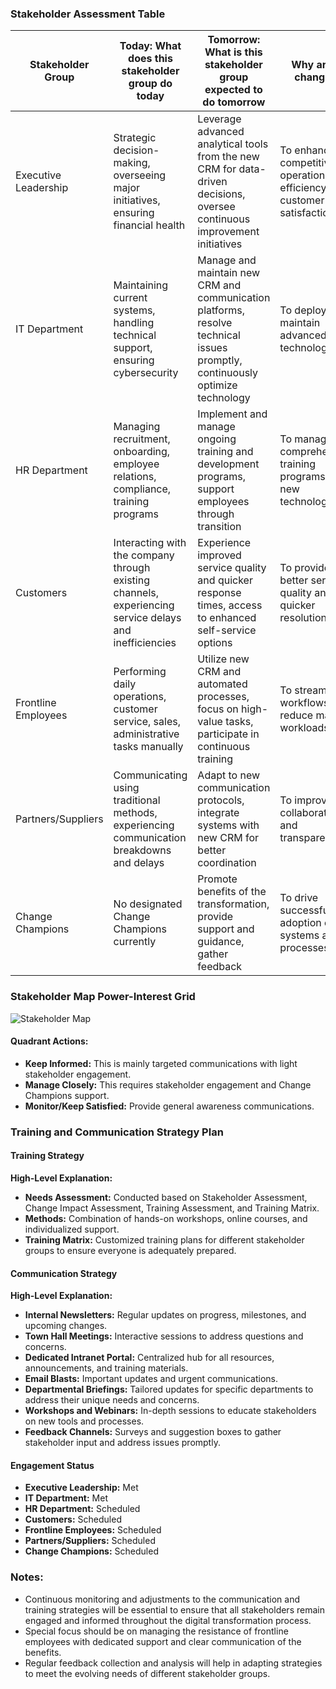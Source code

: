 ### Stakeholder Assessment Table

| Stakeholder Group    | Today: What does this stakeholder group do today | Tomorrow: What is this stakeholder group expected to do tomorrow | Why are we changing? | Why are we changing now? | What is changing? | What is not changing? | What are the benefits of changing? | What are the risks if we don’t change? | Stakeholder Group size | How big is the overall change? | Knowledge needs | Possible areas of resistance | Training required | Impact | Power | Interest | Treatment | Treatment Action | Strategy | Engagement | Notes |
|----------------------|---------------------------------------------------|------------------------------------------------------|----------------------|------------------------|------------------|----------------------|----------------------------------|------------------------------------------|------------------------|-------------------------------|------------------|--------------------------|------------------|---------|--------|---------|-----------|------------------|-------------|------------|-------|
| Executive Leadership | Strategic decision-making, overseeing major initiatives, ensuring financial health | Leverage advanced analytical tools from the new CRM for data-driven decisions, oversee continuous improvement initiatives | To enhance competitiveness, operational efficiency, and customer satisfaction | Accelerating technological advancements and shifting consumer expectations | Access to enhanced analytical tools | Core values, mission, business model | Quicker, more informed decisions, better business outcomes | Uninformed strategic decisions, decreased market share | Small | Medium | Understanding new system capabilities | Concerns over initial costs and disruptions | Yes | Medium | High | High | Partner | Regular briefings, strategy meetings | Continuous alignment and updates | Met | Focused on strategic alignment and benefits |
| IT Department | Maintaining current systems, handling technical support, ensuring cybersecurity | Manage and maintain new CRM and communication platforms, resolve technical issues promptly, continuously optimize technology | To deploy and maintain advanced technologies | Current systems and processes are not sufficient to maintain competitive position | New CRM system, upgraded communication platforms | Fundamental IT infrastructure | Career growth, skill enhancement, working with cutting-edge technologies | Missed opportunities for growth, operational inefficiencies | Medium | High | Training on new systems and technologies | Increased workload during implementation | Yes | High | Medium | Medium | Involve | Comprehensive technical training, support structures | Clear communication, regular updates | Met | Focused on smooth technical transition |
| HR Department | Managing recruitment, onboarding, employee relations, compliance, training programs | Implement and manage ongoing training and development programs, support employees through transition | To manage comprehensive training programs for new technologies | Need for improved employee adaptation to new systems | Managing comprehensive employee training program | Company culture, existing employee relations | Gaining experience in managing large-scale transformations, fostering continuous learning | Increased challenges in managing employee dissatisfaction | Medium | Medium | Training on managing large-scale training and change management projects | Resistance from employees, added responsibilities | Yes | Medium | Medium | Medium | Involve | Tailored training sessions, feedback mechanisms | Regular updates, support structures | Scheduled | Focus on managing resistance and training |
| Customers | Interacting with the company through existing channels, experiencing service delays and inefficiencies | Experience improved service quality and quicker response times, access to enhanced self-service options | To provide better service quality and quicker resolutions | Consumer expectations are evolving, need to maintain customer satisfaction | Improved service quality, quicker resolutions | Commitment to exceptional service | Improved user experience, higher satisfaction and loyalty | Persistent dissatisfaction with service quality | Large | Medium | Clear communication about changes | Resistance to new interfaces and procedures | No | Medium | Medium | High | Consult | Customer newsletters, support webinars | Regular updates, easy access to support | Met | Focus on improved service quality |
| Frontline Employees | Performing daily operations, customer service, sales, administrative tasks manually | Utilize new CRM and automated processes, focus on high-value tasks, participate in continuous training | To streamline workflows and reduce manual workloads | Operational inefficiencies, outdated manual processes | More efficient workflows, user-friendly systems | Focus on professional development | Reduced manual workloads, increased productivity and job satisfaction | Frustration with inefficient workflows, fear of job displacement | Large | High | Comprehensive training on new systems and processes | Adjustment period, learning curve | Yes | High | Low | Low | Inform | Interactive training sessions, feedback forums | Continuous support, clear communication | Scheduled | Focus on continuous support and productivity |
| Partners/Suppliers | Communicating using traditional methods, experiencing communication breakdowns and delays | Adapt to new communication protocols, integrate systems with new CRM for better coordination | To improve collaboration and transparency | Need to streamline procurement and communication processes | Upgraded internal communication platforms | Existing partnerships and vendor relationships | Stronger business relationships, faster response times | Continued inefficiencies and communication breakdowns | Medium | Low | Training on new communication protocols and integration processes | Slight resistance to adapting to new protocols | No | Low | Medium | High | Consult | Email blasts, supplier webinars | Clear and transparent communication | Scheduled | Focus on improved collaboration |
| Change Champions | No designated Change Champions currently | Promote benefits of the transformation, provide support and guidance, gather feedback | To drive successful adoption of new systems and processes | Current informal advocacy is not sufficient for large-scale change | Introduction of Change Champions roles | Existing leadership and influencer roles | Recognition, leadership opportunities, hands-on support | Challenges in balancing roles, maintaining motivation | Small | Medium | Training on advocacy, support, and troubleshooting | Balancing regular roles with new responsibilities | Yes | Medium | Low | High | Consult | Regular meetings with change management team, internal social platforms | Recognition programs, continuous support | Scheduled | Focus on advocacy and support |

### Stakeholder Map Power-Interest Grid

![Stakeholder Map](https://via.placeholder.com/600x400)

#### Quadrant Actions:
- **Keep Informed:** This is mainly targeted communications with light stakeholder engagement.
- **Manage Closely:** This requires stakeholder engagement and Change Champions support.
- **Monitor/Keep Satisfied:** Provide general awareness communications.

### Training and Communication Strategy Plan

#### Training Strategy

**High-Level Explanation:**
- **Needs Assessment:** Conducted based on Stakeholder Assessment, Change Impact Assessment, Training Assessment, and Training Matrix.
- **Methods:** Combination of hands-on workshops, online courses, and individualized support.
- **Training Matrix:** Customized training plans for different stakeholder groups to ensure everyone is adequately prepared.

#### Communication Strategy

**High-Level Explanation:**
- **Internal Newsletters:** Regular updates on progress, milestones, and upcoming changes.
- **Town Hall Meetings:** Interactive sessions to address questions and concerns.
- **Dedicated Intranet Portal:** Centralized hub for all resources, announcements, and training materials.
- **Email Blasts:** Important updates and urgent communications.
- **Departmental Briefings:** Tailored updates for specific departments to address their unique needs and concerns.
- **Workshops and Webinars:** In-depth sessions to educate stakeholders on new tools and processes.
- **Feedback Channels:** Surveys and suggestion boxes to gather stakeholder input and address issues promptly.

#### Engagement Status
- **Executive Leadership:** Met
- **IT Department:** Met
- **HR Department:** Scheduled
- **Customers:** Scheduled
- **Frontline Employees:** Scheduled
- **Partners/Suppliers:** Scheduled
- **Change Champions:** Scheduled

### Notes:
- Continuous monitoring and adjustments to the communication and training strategies will be essential to ensure that all stakeholders remain engaged and informed throughout the digital transformation process.
- Special focus should be on managing the resistance of frontline employees with dedicated support and clear communication of the benefits.
- Regular feedback collection and analysis will help in adapting strategies to meet the evolving needs of different stakeholder groups.
